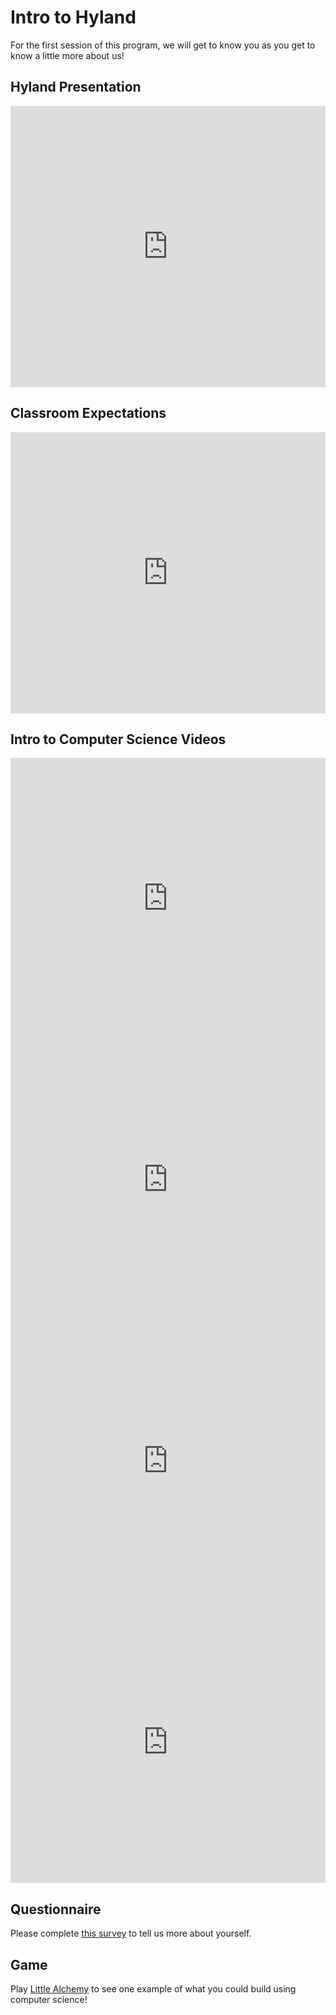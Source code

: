 # Intro to Hyland
For the first session of this program, we will get to know you as you get to know a little more about us!

## Hyland Presentation
<iframe src='https://view.officeapps.live.com/op/embed.aspx?src=https://hylandtechoutreach.github.io/ucs/IntroHyland/HylandPresentation.pptx' width='100%' height='450px' frameborder='0'></iframe>

## Classroom Expectations
<iframe src='https://view.officeapps.live.com/op/embed.aspx?src=https://hylandtechoutreach.github.io/ucs/IntroHyland/ClassroomExpectations.pptx' width='100%' height='450px' frameborder='0'></iframe>

## Intro to Computer Science Videos
<iframe width="100%" height="450px" src="https://www.youtube.com/embed/elaR3WhguVk" frameborder="0" allow="accelerometer; autoplay; clipboard-write; encrypted-media; gyroscope; picture-in-picture" allowfullscreen></iframe>

<iframe width="100%" height="450px" src="https://www.youtube.com/embed/-xFJM3QQ3TE" frameborder="0" allow="accelerometer; autoplay; clipboard-write; encrypted-media; gyroscope; picture-in-picture" allowfullscreen></iframe>

<iframe width="100%" height="450px" src="https://www.youtube.com/embed/QvyTEx1wyOY" frameborder="0" allow="accelerometer; autoplay; clipboard-write; encrypted-media; gyroscope; picture-in-picture" allowfullscreen></iframe>

<iframe width="100%" height="450px" src="https://www.youtube.com/embed/HsXaVV6fFDY" frameborder="0" allow="accelerometer; autoplay; clipboard-write; encrypted-media; gyroscope; picture-in-picture" allowfullscreen></iframe>

## Questionnaire
Please complete [this survey](https://forms.gle/HG7f5KbC6KbxQkLb6) to tell us more about yourself.

## Game
Play [Little Alchemy](https://littlealchemy.com/) to see one example of what you could build using computer science!
